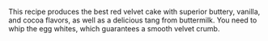 This recipe produces the best red velvet cake with superior buttery, vanilla, and cocoa flavors, as well as a delicious tang from buttermilk. You need  to whip the egg whites, which guarantees a smooth velvet crumb.